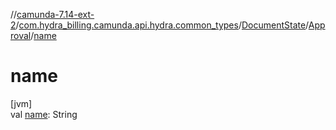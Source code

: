 //[camunda-7.14-ext-2](../../../../index.md)/[com.hydra_billing.camunda.api.hydra.common_types](../../index.md)/[DocumentState](../index.md)/[Approval](index.md)/[name](name.md)

# name

[jvm]\
val [name](name.md): String
